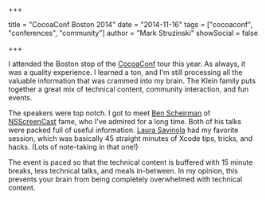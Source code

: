 +++

title = "CocoaConf Boston 2014"
date = "2014-11-16"
tags = ["cocoaconf", "conferences", "community"]
author = "Mark Struzinski"
showSocial = false

+++

I attended the Boston stop of the [CocoaConf][cocoaconf] tour this year.
As always, it was a quality experience. I learned a ton, and I'm still
processing all the valuable information that was crammed into my brain.
The Klein family puts together a great mix of technical content, community
interaction, and fun events.

The speakers were top notch.
I got to meet [Ben Scheirman][ben] of [NSScreenCast][nsscreencast] fame,
who I've admired for a long time. Both of his talks were packed full of useful
information. [Laura Savinola][savinola] had my favorite session, which was
basically 45 straight minutes of Xcode tips, tricks, and hacks.
(Lots of note-taking in that one!)

The event is paced so that the technical content is buffered with 15 minute
breaks, less technical talks, and meals in-between. In my opinion, this
prevents your brain from being completely overwhelmed with technical content.

[cocoaconf]: http://cocoaconf.com
[ben]: https://twitter.com/subdigital
[nsscreencast]: https://www.nsscreencast.com
[savinola]: https://twitter.com/savinola
